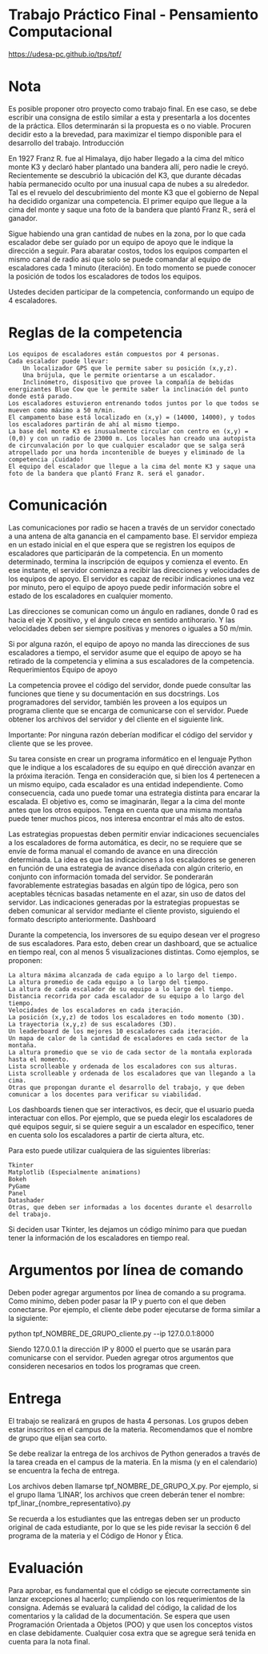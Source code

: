 # Trabajo Práctico Final - Pensamiento Computacional
https://udesa-pc.github.io/tps/tpf/

# Nota

Es posible proponer otro proyecto como trabajo final. En ese caso, se debe escribir una consigna de estilo similar a esta y presentarla a los docentes de la práctica. Ellos determinarán si la propuesta es o no viable. Procuren decidir esto a la brevedad, para maximizar el tiempo disponible para el desarrollo del trabajo.
Introducción

En 1927 Franz R. fue al Himalaya, dijo haber llegado a la cima del mítico monte K3 y declaró haber plantado una bandera allí, pero nadie le creyó. Recientemente se descubrió la ubicación del K3, que durante décadas había permanecido oculto por una inusual capa de nubes a su alrededor. Tal es el revuelo del descubrimiento del monte K3 que el gobierno de Nepal ha decidido organizar una competencia. El primer equipo que llegue a la cima del monte y saque una foto de la bandera que plantó Franz R., será el ganador.

Sigue habiendo una gran cantidad de nubes en la zona, por lo que cada escalador debe ser guíado por un equipo de apoyo que le indique la dirección a seguir. Para abaratar costos, todos los equipos comparten el mismo canal de radio asi que solo se puede comandar al equipo de escaladores cada 1 minuto (iteración). En todo momento se puede conocer la posición de todos los escaladores de todos los equipos.

Ustedes deciden participar de la competencia, conformando un equipo de 4 escaladores.

# Reglas de la competencia

    Los equipos de escaladores están compuestos por 4 personas.
    Cada escalador puede llevar:
        Un localizador GPS que le permite saber su posición (x,y,z).
        Una brújula, que le permite orientarse a un escalador.
        Inclinómetro, dispositivo que provee la compañía de bebidas energizantes Blue Cow que le permite saber la inclinación del punto donde está parado.
    Los escaladores estuvieron entrenando todos juntos por lo que todos se mueven como máximo a 50 m/min.
    El campamento base está localizado en (x,y) = (14000, 14000), y todos los escaladores partirán de ahí al mismo tiempo.
    La base del monte K3 es inusualmente circular con centro en (x,y) = (0,0) y con un radio de 23000 m. Los locales han creado una autopista de circunvalación por lo que cualquier escalador que se salga será atropellado por una horda incontenible de bueyes y eliminado de la competencia ¡Cuidado!
    El equipo del escalador que llegue a la cima del monte K3 y saque una foto de la bandera que plantó Franz R. será el ganador.

# Comunicación

Las comunicaciones por radio se hacen a través de un servidor conectado a una antena de alta ganancia en el campamento base. El servidor empieza en un estado inicial en el que espera que se registren los equipos de escaladores que participarán de la competencia. En un momento determinado, termina la inscripción de equipos y comienza el evento. En ese instante, el servidor comienza a recibir las direcciones y velocidades de los equipos de apoyo. El servidor es capaz de recibir indicaciones una vez por minuto, pero el equipo de apoyo puede pedir información sobre el estado de los escaladores en cualquier momento.

Las direcciones se comunican como un ángulo en radianes, donde 0 rad es hacia el eje X positivo, y el ángulo crece en sentido antihorario. Y las velocidades deben ser siempre positivas y menores o iguales a 50 m/min.

Si por alguna razón, el equipo de apoyo no manda las direcciones de sus escaladores a tiempo, el servidor asume que el equipo de apoyo se ha retirado de la competencia y elimina a sus escaladores de la competencia.
Requerimientos
Equipo de apoyo

La competencia provee el código del servidor, donde puede consultar las funciones que tiene y su documentación en sus docstrings. Los programadores del servidor, también les proveen a los equipos un programa cliente que se encarga de comunicarse con el servidor. Puede obtener los archivos del servidor y del cliente en el siguiente link.

Importante: Por ninguna razón deberían modificar el código del servidor y cliente que se les provee.

Su tarea consiste en crear un programa informático en el lenguaje Python que le indique a los escaladores de su equipo en qué dirección avanzar en la próxima iteración. Tenga en consideración que, si bien los 4 pertenecen a un mismo equipo, cada escalador es una entidad independiente. Como consecuencia, cada uno puede tomar una estrategia distinta para encarar la escalada. El objetivo es, como se imaginarán, llegar a la cima del monte antes que los otros equipos. Tenga en cuenta que una misma montaña puede tener muchos picos, nos interesa encontrar el más alto de estos.

Las estrategias propuestas deben permitir enviar indicaciones secuenciales a los escaladores de forma automática, es decir, no se requiere que se envíe de forma manual el comando de avance en una dirección determinada. La idea es que las indicaciones a los escaladores se generen en función de una estrategia de avance diseñada con algún criterio, en conjunto con información tomada del servidor. Se ponderarán favorablemente estrategias basadas en algún tipo de lógica, pero son aceptables técnicas basadas netamente en el azar, sin uso de datos del servidor. Las indicaciones generadas por la estrategias propuestas se deben comunicar al servidor mediante el cliente provisto, siguiendo el formato descripto anteriormente.
Dashboard

Durante la competencia, los inversores de su equipo desean ver el progreso de sus escaladores. Para esto, deben crear un dashboard, que se actualice en tiempo real, con al menos 5 visualizaciones distintas. Como ejemplos, se proponen:

    La altura máxima alcanzada de cada equipo a lo largo del tiempo.
    La altura promedio de cada equipo a lo largo del tiempo.
    La altura de cada escalador de su equipo a lo largo del tiempo.
    Distancia recorrida por cada escalador de su equipo a lo largo del tiempo.
    Velocidades de los escaladores en cada iteración.
    La posición (x,y,z) de todos los escaladores en todo momento (3D).
    La trayectoria (x,y,z) de sus escaladores (3D).
    Un leaderboard de los mejores 10 escaladores cada iteración.
    Un mapa de calor de la cantidad de escaladores en cada sector de la montaña.
    La altura promedio que se vio de cada sector de la montaña explorada hasta el momento.
    Lista scrolleable y ordenada de los escaladores con sus alturas.
    Lista scrolleable y ordenada de los escaladores que van llegando a la cima.
    Otras que propongan durante el desarrollo del trabajo, y que deben comunicar a los docentes para verificar su viabilidad.

Los dashboards tienen que ser interactivos, es decir, que el usuario pueda interactuar con ellos. Por ejemplo, que se pueda elegir los escaladores de qué equipos seguir, si se quiere seguir a un escalador en específico, tener en cuenta solo los escaladores a partir de cierta altura, etc.

Para esto puede utilizar cualquiera de las siguientes librerías:

    Tkinter
    Matplotlib (Especialmente animations)
    Bokeh
    PyGame
    Panel
    Datashader
    Otras, que deben ser informadas a los docentes durante el desarrollo del trabajo.

Si deciden usar Tkinter, les dejamos un código mínimo para que puedan tener la información de los escaladores en tiempo real.

# Argumentos por línea de comando

Deben poder agregar argumentos por línea de comando a su programa. Como mínimo, deben poder pasar la IP y puerto con el que deben conectarse. Por ejemplo, el cliente debe poder ejecutarse de forma similar a la siguiente:

python tpf_NOMBRE_DE_GRUPO_cliente.py --ip 127.0.0.1:8000

Siendo 127.0.0.1 la dirección IP y 8000 el puerto que se usarán para comunicarse con el servidor. Pueden agregar otros argumentos que consideren necesarios en todos los programas que creen.

# Entrega

El trabajo se realizará en grupos de hasta 4 personas. Los grupos deben estar inscritos en el campus de la materia. Recomendamos que el nombre de grupo que elijan sea corto.

Se debe realizar la entrega de los archivos de Python generados a través de la tarea creada en el campus de la materia. En la misma (y en el calendario) se encuentra la fecha de entrega.

Los archivos deben llamarse tpf_NOMBRE_DE_GRUPO_X.py. Por ejemplo, si el grupo llama ‘LINAR’, los archivos que creen deberán tener el nombre: tpf_linar_{nombre_representativo}.py

Se recuerda a los estudiantes que las entregas deben ser un producto original de cada estudiante, por lo que se les pide revisar la sección 6 del programa de la materia y el Código de Honor y Ética.

# Evaluación

Para aprobar, es fundamental que el código se ejecute correctamente sin lanzar excepciones al hacerlo; cumpliendo con los requerimientos de la consigna. Además se evaluará la calidad del código, la calidad de los comentarios y la calidad de la documentación. Se espera que usen Programación Orientada a Objetos (POO) y que usen los conceptos vistos en clase debidamente. Cualquier cosa extra que se agregue será tenida en cuenta para la nota final.

